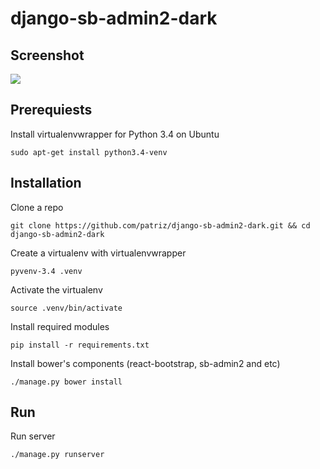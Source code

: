 # django-sb-admin2-dark

## Screenshot
![](https://raw.githubusercontent.com/patriz/django-sb-admin2-dark/master/screenshot.png)

## Prerequiests

Install virtualenvwrapper for Python 3.4 on Ubuntu

	sudo apt-get install python3.4-venv

## Installation

Clone a repo

	git clone https://github.com/patriz/django-sb-admin2-dark.git && cd django-sb-admin2-dark

Create a virtualenv with virtualenvwrapper

	pyvenv-3.4 .venv

Activate the virtualenv

	source .venv/bin/activate

Install required modules

	pip install -r requirements.txt

Install bower's components (react-bootstrap, sb-admin2 and etc)

	./manage.py bower install

## Run

Run server

	./manage.py runserver
